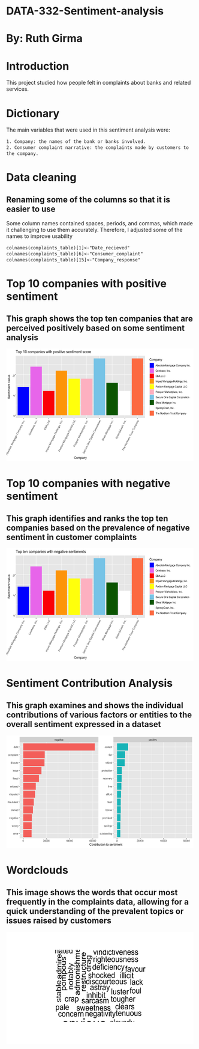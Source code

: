 # DATA-332-Sentiment-analysis  
# By: Ruth Girma  

# Introduction
This project studied how people felt in complaints about banks and related services.  

# Dictionary
The main variables that were used in this sentiment analysis were:

    1. Company: the names of the bank or banks involved.
    2. Consumer complaint narrative: the complaints made by customers to the company.

# Data cleaning
## Renaming some of the columns so that it is easier to use 
Some column names contained spaces, periods, and commas, which made it challenging to use them accurately. Therefore, I adjusted some of the names to improve usability  
```
colnames(complaints_table)[1]<-"Date_recieved"
colnames(complaints_table)[6]<-"Consumer_complaint"
colnames(complaints_table)[15]<-"Company_response"
```
# Top 10 companies with positive sentiment  
## This graph shows the top ten companies that are perceived positively based on some sentiment analysis
<img src = "Images/Top 10 companies with positive sentiment score.png" height = 300, width = 500>  

# Top 10 companies with negative sentiment   
## This graph identifies and ranks the top ten companies based on the prevalence of negative sentiment in customer complaints   
<img src = "Images/Top 10 companies with negative sentiment score.png" height = 300, width = 500>  

# Sentiment Contribution Analysis  
## This graph examines and shows the individual contributions of various factors or entities to the overall sentiment expressed in a dataset
<img src = "Images/Contribution to sentiment graph.png" height = 300, width = 500>  

# Wordclouds   
## This image shows the words that occur most frequently in the complaints data, allowing for a quick understanding of the prevalent topics or issues raised by customers
<img src = "Images/Wordcloud.png" height = 300, width = 500>  

